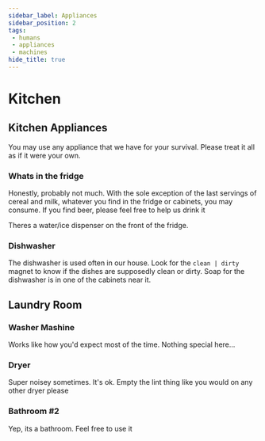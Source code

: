 ```yaml
---
sidebar_label: Appliances
sidebar_position: 2
tags:
 - humans
 - appliances
 - machines
hide_title: true
---
```


# Kitchen

## Kitchen Appliances
You may use any appliance that we have for your survival. Please treat it all as if it were your own. 

### Whats in the fridge
Honestly, probably not much. With the sole exception of the last servings of cereal and milk, whatever you find in the fridge or cabinets, you may consume. If you find beer, please feel free to help us drink it

Theres a water/ice dispenser on the front of the fridge. 

### Dishwasher
The dishwasher is used often in our house. Look for the ` clean | dirty ` magnet to know if the dishes are supposedly clean or dirty. Soap for the dishwasher is in one of the cabinets near it.

## Laundry Room

### Washer Mashine
Works like how you'd expect most of the time. Nothing special here...

### Dryer
Super noisey sometimes. It's ok. 
Empty the lint thing like you would on any other dryer please

### Bathroom #2
Yep, its a bathroom. Feel free to use it